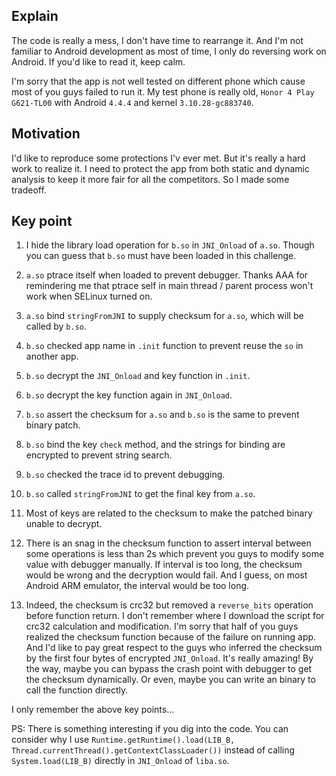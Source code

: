 ## Explain

The code is really a mess, I don't have time to rearrange it.
And I'm not familiar to Android development as most of time, I only do reversing work on Android.
If you'd like to read it, keep calm.

I'm sorry that the app is not well tested on different phone which cause most of you guys failed to run it.
My test phone is really old, `Honor 4 Play G621-TL00` with Android `4.4.4` and kernel `3.10.28-gc883740`.

## Motivation

I'd like to reproduce some protections I'v ever met.
But it's really a hard work to realize it.
I need to protect the app from both static and dynamic analysis to keep it more fair for all the competitors.
So I made some tradeoff.

## Key point

1. I hide the library load operation for `b.so` in `JNI_Onload` of `a.so`.
Though you can guess that `b.so` must have been loaded in this challenge.

1. `a.so` ptrace itself when loaded to prevent debugger. Thanks AAA for remindering me that ptrace self in main thread / parent process won't work when SELinux turned on.

1. `a.so` bind `stringFromJNI` to supply checksum for `a.so`, which will be called by `b.so`.

1. `b.so` checked app name in `.init` function to prevent reuse the `so` in another app.

1. `b.so` decrypt the `JNI_Onload` and key function in `.init`.

1. `b.so` decrypt the key function again in `JNI_Onload`.

1. `b.so` assert the checksum for `a.so` and `b.so` is the same to prevent binary patch.

1. `b.so` bind the key `check` method, and the strings for binding are encrypted to prevent string search.

1. `b.so` checked the trace id to prevent debugging.

1. `b.so` called `stringFromJNI` to get the final key from `a.so`.

1. Most of keys are related to the checksum to make the patched binary unable to decrypt.

1. There is an snag in the checksum function to assert interval between some operations is less than 2s which prevent you guys to modify some value with debugger manually.
   If interval is too long, the checksum would be wrong and the decryption would fail.
   And I guess, on most Android ARM emulator, the interval would be too long.

1. Indeed, the checksum is crc32 but removed a `reverse_bits` operation before function return.
   I don't remember where I download the script for crc32 calculation and modification.
   I'm sorry that half of you guys realized the checksum function because of the failure on running app.
   And I'd like to pay great respect to the guys who inferred the checksum by the first four bytes of encrypted `JNI_Onload`. It's really amazing!
   By the way, maybe you can bypass the crash point with debugger to get the checksum dynamically.
   Or even, maybe you can write an binary to call the function directly.

I only remember the above key points...

PS: There is something interesting if you dig into the code. You can consider why I use `Runtime.getRuntime().load(LIB_B, Thread.currentThread().getContextClassLoader())` instead of calling `System.load(LIB_B)` directly in `JNI_Onload` of `liba.so`.
